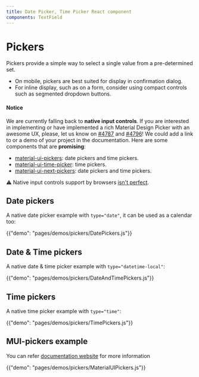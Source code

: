 ```yaml
---
title: Date Picker, Time Picker React component
components: TextField
---
```


# Pickers

<p class="description">Pickers provide a simple way to select a single value from a pre-determined set.</p>

- On mobile, pickers are best suited for display in confirmation dialog.
- For inline display, such as on a form, consider using compact controls such as segmented dropdown buttons.

#### Notice

We are currently falling back to **native input controls**.
If you are interested in implementing or have implemented a rich Material Design Picker with an awesome UX, please, let us know on [#4787](https://github.com/mui-org/material-ui/issues/4787) and [#4796](https://github.com/mui-org/material-ui/issues/4796)! We could add a link to or a demo of your project in the documentation.
Here are some components that are **promising**:
- [material-ui-pickers](https://github.com/dmtrKovalenko/material-ui-pickers): date pickers and time pickers.
- [material-ui-time-picker](https://github.com/TeamWertarbyte/material-ui-time-picker): time pickers.
- [material-ui-next-pickers](https://github.com/chingyawhao/material-ui-next-pickers): date pickers and time pickers.


⚠️ Native input controls support by browsers [isn't perfect](https://caniuse.com/#feat=input-datetime).

## Date pickers

A native date picker example with `type="date"`, it can be used as a calendar too:

{{"demo": "pages/demos/pickers/DatePickers.js"}}

## Date & Time pickers

A native date & time picker example with `type="datetime-local"`:

{{"demo": "pages/demos/pickers/DateAndTimePickers.js"}}

## Time pickers

A native time picker example with `type="time"`:

{{"demo": "pages/demos/pickers/TimePickers.js"}}

## MUI-pickers example

You can refer [documentation website](https://material-ui-pickers.firebaseapp.com/) for more information

{{"demo": "pages/demos/pickers/MaterialUIPickers.js"}}
